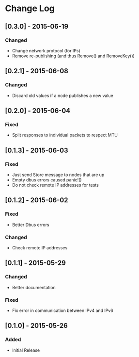# Change Log

## [0.3.0] - 2015-06-19
### Changed
- Change network protocol (for IPs)
- Remove re-publishing (and thus Remove() and RemoveKey())

## [0.2.1] - 2015-06-08
### Changed
- Discard old values if a node publishes a new value

## [0.2.0] - 2015-06-04
### Fixed
- Split responses to individual packets to respect MTU

## [0.1.3] - 2015-06-03
### Fixed
- Just send Store message to nodes that are up
- Empty dbus errors caused panic!()
- Do not check remote IP addresses for tests

## [0.1.2] - 2015-06-02
### Fixed
- Better Dbus errors
### Changed
- Check remote IP addresses

## [0.1.1] - 2015-05-29
### Changed
- Better documentation
### Fixed
- Fix error in communication between IPv4 and IPv6

## [0.1.0] - 2015-05-26
### Added
- Initial Release



